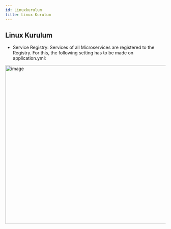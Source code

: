 ```yaml
---
id: Linuxkurulum
title: Linux Kurulum
---
```

## Linux Kurulum

* Service Registry: Services of all Microservices are registered to the Registry. For this, the following setting has to be made on application.yml:
<img src="https://miro.medium.com/v2/resize:fit:1024/0*b9fKTVBuHdhRVt_F.jpg" alt="image" width="600" height="500" />